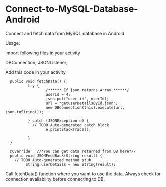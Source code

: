 # Connect-to-MySQL-Database-Android
Connect and fetch data from MySQL database in Android

Usage:

import following files in your activity

DBConnection;
JSONListener;

Add this code in your activity

      public void fetchData() {
              try {
                      /****** If json returns Array ******/			
                      userId = 4;
                      json.put("user_id", userId);
                      url = "getuserDetailsById.json";
                      new DBConnection(this).execute(url, json.toString());

              } catch (JSONException e) {
                // TODO Auto-generated catch block
                      e.printStackTrace();

              }
      }
      
      @Override   //*You can get data returned from DB here*//
      public void JSONFeedBack(String result) { 
        // TODO Auto-generated method stub
             String userDetails = new String(result);

Call fetchData() function where you want to use the data.
Always check for connection availability before connecting to DB. 
      
